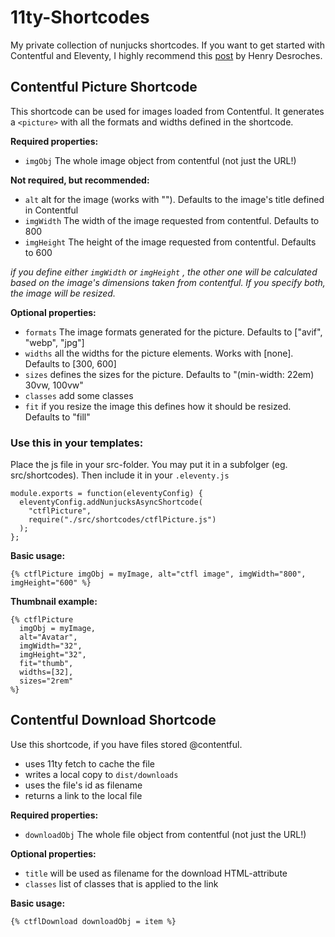 # 11ty-Shortcodes
My private collection of nunjucks shortcodes.
If you want to get started with Contentful and Eleventy, I highly recommend this [post](https://henry.codes/writing/how-to-use-contentful-with-eleventy/) by Henry Desroches. 

## Contentful Picture Shortcode

This shortcode can be used for images loaded from Contentful.
It generates a `<picture>` with all the formats and widths defined in the shortcode.

**Required properties:**
  - `imgObj` The whole image object from contentful (not just the URL!)

**Not required, but recommended:**
  - `alt` alt for the image (works with ""). Defaults to the image's title defined in Contentful
  - `imgWidth` The width of the image requested from contentful. Defaults to 800
  - `imgHeight` The height of the image requested from contentful. Defaults to 600

_if you define either `imgWidth` or `imgHeight` , the other one will be calculated based on the image's
  dimensions taken from contentful. If you specify both, the image will be resized._

**Optional properties:**
  - `formats` The image formats generated for the picture. Defaults to ["avif", "webp", "jpg"]
  - `widths` all the widths for the picture elements. Works with [none]. Defaults to [300, 600]
  - `sizes` defines the sizes for the picture. Defaults to "(min-width: 22em) 30vw, 100vw"
  - `classes` add some classes
  - `fit` if you resize the image this defines how it should be resized. Defaults to "fill"
  
### Use this in your templates:
Place the js file in your src-folder. You may put it in a subfolger (eg. src/shortcodes). Then include it in your `.eleventy.js`
```
module.exports = function(eleventyConfig) {
  eleventyConfig.addNunjucksAsyncShortcode(
    "ctflPicture",
    require("./src/shortcodes/ctflPicture.js")
  );
};
```

**Basic usage:**
```
{% ctflPicture imgObj = myImage, alt="ctfl image", imgWidth="800", imgHeight="600" %}
```

**Thumbnail example:**
```
{% ctflPicture
  imgObj = myImage,
  alt="Avatar",
  imgWidth="32",
  imgHeight="32",
  fit="thumb",
  widths=[32],
  sizes="2rem"
%}
```


## Contentful Download Shortcode

Use this shortcode, if you have files stored @contentful. 
* uses 11ty fetch to cache the file
* writes a local copy to `dist/downloads`
* uses the file's id as filename
* returns a link to the local file

**Required properties:**
  - `downloadObj` The whole file object from contentful (not just the URL!)
  
**Optional properties:**
  - `title` will be used as filename for the download HTML-attribute
  - `classes` list of classes that is applied to the link
  
**Basic usage:**
```
{% ctflDownload downloadObj = item %}
```
